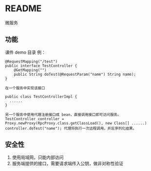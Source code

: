 # README

微服务

## 功能
课件 demo 目录
例：
    
    @RequestMapping("/test")
    public interface TestController {
        @GetMapping("")
        public String doTest(@RequestParam("name") String name);
    }

    在一个服务中实现该接口

    public class TestControllerImpl {
      ......
    }

    另一个服务中使用代理注册接口成 bean，直接调用接口即可访问服务。
    TestController controller = Proxy.newProxy(RpcProxy.class.getClassLoad(), new Class[] ......)
    controller.doTest("name"); 代理将执行一次远程调用，并反序列化结果。


## 安全性
1. 使用局域网，只能内部访问
2. 服务端提供的接口，需要请求端传入公钥，做非对称性验证
